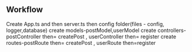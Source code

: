 ## Workflow

Create App.ts and then server.ts then config folder(files - config, logger,database)
create models-postModel,userModel
create controllers-postController then= createPost , userController then= register
create routes-postRoute then= createPost , userRoute then=register
